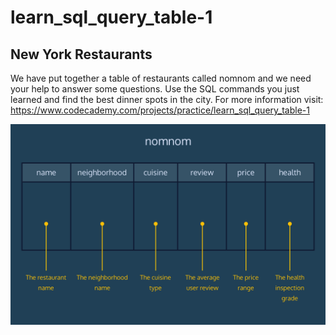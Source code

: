 # learn_sql_query_table-1

## New York Restaurants 
We have put together a table of restaurants called nomnom and we need your help to answer some questions. Use the SQL commands you just learned and find the best dinner spots in the city.
For more information visit: https://www.codecademy.com/projects/practice/learn_sql_query_table-1

![explanation](schema.png)
